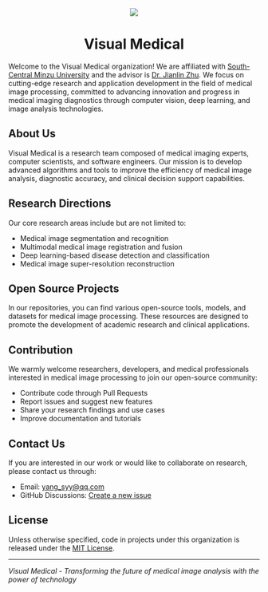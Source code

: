 <div align="center" >
  <img src="https://s21.ax1x.com/2025/06/12/pVkHTJS.png">
</div>

<div align="center" >
  <h1>Visual Medical</h1>
</div>

Welcome to the Visual Medical organization! We are affiliated with [South-Central Minzu University](https://www.scuec.edu.cn/) and the advisor is [Dr. Jianlin Zhu](https://www.scuec.edu.cn/jky/info/1165/4995.htm). We focus on cutting-edge research and application development in the field of medical image processing, committed to advancing innovation and progress in medical imaging diagnostics through computer vision, deep learning, and image analysis technologies.

## About Us

Visual Medical is a research team composed of medical imaging experts, computer scientists, and software engineers. Our mission is to develop advanced algorithms and tools to improve the efficiency of medical image analysis, diagnostic accuracy, and clinical decision support capabilities.

## Research Directions

Our core research areas include but are not limited to:

- Medical image segmentation and recognition
- Multimodal medical image registration and fusion
- Deep learning-based disease detection and classification
- Medical image super-resolution reconstruction

## Open Source Projects

In our repositories, you can find various open-source tools, models, and datasets for medical image processing. These resources are designed to promote the development of academic research and clinical applications.

## Contribution

We warmly welcome researchers, developers, and medical professionals interested in medical image processing to join our open-source community:

- Contribute code through Pull Requests
- Report issues and suggest new features
- Share your research findings and use cases
- Improve documentation and tutorials

## Contact Us

If you are interested in our work or would like to collaborate on research, please contact us through:

- Email: [yang_syy@qq.com](mailto:yang_syy@qq.com)
- GitHub Discussions: [Create a new issue](https://github.com/orgs/Visual-Medical/discussions)

## License

Unless otherwise specified, code in projects under this organization is released under the [MIT License](https://mit-license.org/).

---

*Visual Medical - Transforming the future of medical image analysis with the power of technology*
